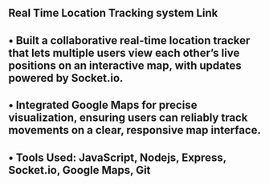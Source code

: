 ## Real Time Location Tracking system Link
## •⁠  ⁠Built a collaborative real-time location tracker that lets multiple users view each other’s live positions on an interactive map, with updates powered by Socket.io.
## •⁠  ⁠Integrated Google Maps for precise visualization, ensuring users can reliably track movements on a clear, responsive map interface.
## •⁠  ⁠Tools Used: JavaScript, Nodejs, Express, Socket.io, Google Maps, Git
